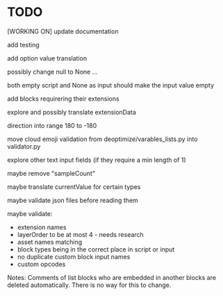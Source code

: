 # TODO

[WORKING ON] update documentation

add testing

add option value translation

possibly change null to None ...

both empty script and None as input should make the input value empty

add blocks requirering their extensions

explore and possibly translate extensionData

direction into range 180 to -180

move cloud emoji validation from deoptimize/varables_lists.py into validator.py

explore other text input fields (if they require a min length of 1)

maybe remove "sampleCount"

maybe translate currentValue for certain types

maybe validate json files before reading them

maybe validate:
- extension names
- layerOrder to be at most 4 - needs research 
- asset names matching
- block types being in the correct place in script or input
- no duplicate custom block input names
- custom opcodes

Notes:
    Comments of list blocks who are embedded in another blocks are deleted automatically. There is no way for this to change.
